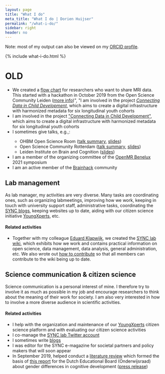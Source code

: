 ```yaml
---
layout: page
title: "What I do"
meta_title: "What I do | Dorien Huijser"
permalink: "/what-i-do/"
sidebar: right
header: no
---
```


<head><meta name="viewport" content="width-device-width, initial-scale=1"></head>

<p>Note: most of my output can also be viewed on my <a href="https://orcid.org/0000-0003-3282-8083" target="_blank">ORCID profile</a>.</p>

{% include what-i-do.html %}

<h1> OLD </h1>
<ul>
    <li>We created a <a href='https://doi.org/10.5281/zenodo.3822289' target='_blank'>flow chart</a> for researchers who want to share MRI data. This started with a hackathon
        in October 2019 from the Open Science Community Leiden (<a href='https://github.com/DorienHuijser/MRIsharingguide' target='_blank'>more info</a>)",
        "I am involved in the project <a href='https://individualdevelopment.nl/2020/06/11/funding-for-harmonized-metadata-infrastructure/' target='_blank'><i>Connecting Data in Child Development</i></a>,
        which aims to create a digital infrastructure with harmonized metadata for six longitudinal youth cohorts</li>
    <li>I am involved in the project <a href="https://individualdevelopment.nl/2020/06/11/funding-for-harmonized-metadata-infrastructure/" target="_blank">"Connecting Data in Child Development"</a>, which aims to create a digital infrastructure with harmonized metadata for six longitudinal youth cohorts</li>
    <li>I sometimes give talks, e.g.,:</li>
    <ul>
        <li>OHBM Open Science Room (<a href="https://github.com/ohbm/osr2020/issues/55" target="_blank">talk summary</a>, <a href="https://doi.org/10.5281/zenodo.3905949" target="_blank">slides</a>)</li>
        <li>Open Science Community Rotterdam (<a href="https://www.openscience-rotterdam.com/2020/10/sharing-mri-oct2020/" target="_blank">talk summary</a>, <a href="https://docs.google.com/presentation/d/1f3cue5V5ketJn5hgpXOczQi2mswas5uvL2K2gNJkP1E/edit?usp=sharing" target="_blank">slides</a>)</li>
        <li>Leiden Institute on Brain and Cognition (<a href="https://docs.google.com/presentation/d/1i6N1aYju6SDXYkeYmsXkr1u8tfG_ePtGB3jsBf_XXyM/edit?usp=sharing" target="_blank">slides</a>)</li>
    </ul>
    <li>I am a member of the organizing committee of the <a href="https://openmrbenelux.github.io/" target="_blank">OpenMR Benelux</a> 2021 symposium</li>
    <li>I am an active member of the <a href="https://brainhack.org/" target="_blank">Brainhack</a> community</li>
</ul>

<h2>Lab management</h2>

<p>
    As lab manager, my activities are very diverse. Many tasks are coordinating ones, such as organizing labmeetings, improving how we work, keeping in touch with university support staff, administrative tasks, coordinating the <a href="https://erasmus-synclab.nl/category/blog/" target="_blank">SYNC blogs</a>, keeping websites up to date, aiding with our citizen science initiative <a href="https://youngxperts.nl">YoungXperts</a>, etc.
</p>
<h4>Related activities</h4>
<ul>
        <li>Together with my colleague <a href="https://www.eur.nl/people/eduard-klapwijk" target="_blank">Eduard Klapwijk</a>, we created the <a href="https://eur-synclab.github.io/" target="_blank">SYNC lab wiki</a>, which exhibits how we work and contains practical information on open science, data management, data analysis, general administration, etc. We also wrote out <a href="https://eur-synclab.github.io/about/contribute" target="_blank">how to contribute</a> so that all members can contribute to the wiki being up to date.</li>
</ul>

<h2>Science communication & citizen science</h2>

<p>Science communication is a personal interest of mine. I therefore try to involve it as much as possible in my job and encourage researchers to think about the meaning of their work for society. I am also very interested in how to involve a more diverse audience in scientific activities.</p>
<h4>Related activities</h4>
<ul>
    <li>I help with the organization and maintenance of our <a href="https://youngxperts.nl" target="_blank">YoungXperts</a> citizen science platform and with evaluating our citizen science activities</li>
    <li>I co-manage the <a href="https://twitter.com/SYNClabEUR" target="_blank">SYNC lab Twitter account</a></li>
    <li>I sometimes write <a href="http://www.dorienhuijser.com/blog/" target="_blank">blogs</a></li>
    <li>I was editor for the SYNC e-magazine for societal partners and policy makers that will soon appear</li>
    <li>In September 2019, helped conduct a <a href="https://www.onderwijsraad.nl/publicaties/rapporten/2020/10/07/studie-ontwikkeling-vaardigheden-jongens-en-meisjes" target="_blank">literature review</a> which formed the basis of <a href="https://www.onderwijsraad.nl/publicaties/adviezen/2020/10/07/verkenning-sekseverschillen-onderwijs" target="_blank">this report</a> for the Dutch Educational Board (Onderwijsraad) about gender differences in cognitive development (<a href="https://www.onderwijsraad.nl/actueel/nieuws/2020/10/7/denkbeelden-jongens-en-meiden-leiden-tot-verschillen-in-school--en-beroepsloopbanen" target="_blank">press release</a>)</li>
</ul>
